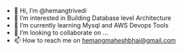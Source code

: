- 👋 Hi, I’m @hemangtrivedi
- 👀 I’m interested in Building Database level Architecture
- 🌱 I’m currently learning Mysql and AWS Devops Tools
- 💞️ I’m looking to collaborate on ...
- 📫 How to reach me  on hemangmaheshbhai@gmail.com

<!---
hemangtrivedi/hemangtrivedi is a ✨ special ✨ repository because its `README.md` (this file) appears on your GitHub profile.
You can click the Preview link to take a look at your changes.
--->
